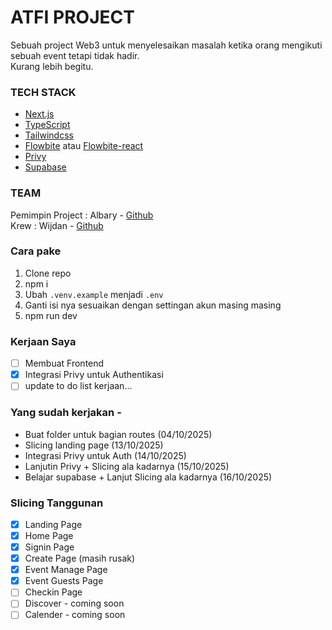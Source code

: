 # ATFI PROJECT

Sebuah project Web3 untuk menyelesaikan masalah ketika orang mengikuti sebuah event tetapi tidak hadir. \
Kurang lebih begitu.

### TECH STACK

- [Next.js](https://nextjs.org/)
- [TypeScript](https://www.typescriptlang.org/)
- [Tailwindcss](https://tailwindcss.com/)
- [Flowbite](https://flowbite.com/) atau [Flowbite-react](https://flowbite-react.com/)
- [Privy](https://www.privy.io/)
- [Supabase](https://supabase.com/)

### TEAM

Pemimpin Project : Albary - [Github](https://github.com/EndPx) \
Krew : Wijdan - [Github](https://github.com/simad9)

### Cara pake

1. Clone repo
2. npm i
3. Ubah `.venv.example` menjadi `.env`
4. Ganti isi nya sesuaikan dengan settingan akun masing masing
5. npm run dev

### Kerjaan Saya

- [ ] Membuat Frontend
- [x] Integrasi Privy untuk Authentikasi
- [ ] update to do list kerjaan...

### Yang sudah kerjakan -

- Buat folder untuk bagian routes (04/10/2025)
- Slicing landing page (13/10/2025)
- Integrasi Privy untuk Auth (14/10/2025)
- Lanjutin Privy + Slicing ala kadarnya (15/10/2025)
- Belajar supabase + Lanjut Slicing ala kadarnya (16/10/2025)

### Slicing Tanggunan
- [x] Landing Page
- [x] Home Page
- [x] Signin Page 
- [x] Create Page (masih rusak)
- [x] Event Manage Page
- [x] Event Guests Page
- [ ] Checkin Page
- [ ] Discover - coming soon
- [ ] Calender - coming soon